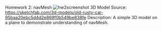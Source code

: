 Homework 2: navMesh
![hw2screenshot](https://user-images.githubusercontent.com/93537331/153115534-eb482fc6-aee2-488d-87b7-b5325869ad98.png)
3D Model Source: https://sketchfab.com/3d-models/old-rusty-car-95baa20ebc5d4d2e869f0b549be838fe
Description: A simple 3D model on a plane to demonstrate understanding of navMesh.
